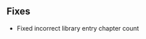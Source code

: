 <!-- Formatting
## Additions  ?? New features

## Changes  ?? Behaviour changes

## Fixes  ?? Bugfixes

## Other  ?? Technical stuff, what happened behind the scene
-->
## Fixes
- Fixed incorrect library entry chapter count
